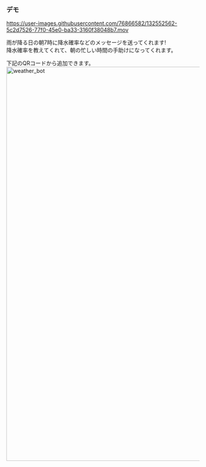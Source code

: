 ### デモ  

https://user-images.githubusercontent.com/76866582/132552562-5c2d7526-77f0-45e0-ba33-3160f38048b7.mov  

雨が降る日の朝7時に降水確率などのメッセージを送ってくれます!  
降水確率を教えてくれて、朝の忙しい時間の手助けになってくれます。

下記のQRコードから追加できます。  
<img width="1029" alt="weather_bot" src="https://user-images.githubusercontent.com/76866582/131276187-584172bb-17b9-4c73-8293-b5b3c9d0d6bb.png">



